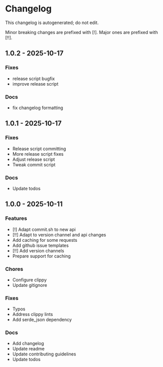 # Changelog

This changelog is autogenerated; do not edit.

Minor breaking changes are prefixed with [!]. Major ones are prefixed with [!!].



## 1.0.2 - 2025-10-17

### Fixes

 -  release script bugfix
 -  improve release script

### Docs

 -  fix changelog formatting


## 1.0.1 - 2025-10-17

### Fixes

 -  Release script committing
 -  More release script fixes
 -  Adjust release script
 -  Tweak commit script

### Docs

 -  Update todos


## 1.0.0 - 2025-10-11

### Features

- [!] Adapt commit.sh to new api
- [!!] Adapt to version channel and api changes
- Add caching for some requests
- Add github issue templates
- [!!] Add version channels
- Prepare support for caching

### Chores

- Configure clippy
- Update gitignore

### Fixes

- Typos
- Address clippy lints
- Add serde_json dependency

### Docs

- Add changelog
- Update readme
- Update contributing guidelines
- Update todos
